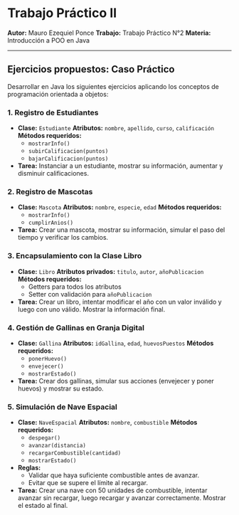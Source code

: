 # Trabajo Práctico II

**Autor:** Mauro Ezequiel Ponce
**Trabajo:** Trabajo Práctico N°2
**Materia:** Introducción a POO en Java

---

## Ejercicios propuestos: Caso Práctico

Desarrollar en Java los siguientes ejercicios aplicando los conceptos de programación orientada a objetos:

### 1. Registro de Estudiantes
- **Clase:** `Estudiante`
  **Atributos:** `nombre`, `apellido`, `curso`, `calificación`
  **Métodos requeridos:**
  - `mostrarInfo()`
  - `subirCalificacion(puntos)`
  - `bajarCalificacion(puntos)`
- **Tarea:** Instanciar a un estudiante, mostrar su información, aumentar y disminuir calificaciones.

### 2. Registro de Mascotas
- **Clase:** `Mascota`
  **Atributos:** `nombre`, `especie`, `edad`
  **Métodos requeridos:**
  - `mostrarInfo()`
  - `cumplirAnios()`
- **Tarea:** Crear una mascota, mostrar su información, simular el paso del tiempo y verificar los cambios.

### 3. Encapsulamiento con la Clase Libro
- **Clase:** `Libro`
  **Atributos privados:** `titulo`, `autor`, `añoPublicacion`
  **Métodos requeridos:**
  - Getters para todos los atributos
  - Setter con validación para `añoPublicacion`
- **Tarea:** Crear un libro, intentar modificar el año con un valor inválido y luego con uno válido. Mostrar la información final.

### 4. Gestión de Gallinas en Granja Digital
- **Clase:** `Gallina`
  **Atributos:** `idGallina`, `edad`, `huevosPuestos`
  **Métodos requeridos:**
  - `ponerHuevo()`
  - `envejecer()`
  - `mostrarEstado()`
- **Tarea:** Crear dos gallinas, simular sus acciones (envejecer y poner huevos) y mostrar su estado.

### 5. Simulación de Nave Espacial
- **Clase:** `NaveEspacial`
  **Atributos:** `nombre`, `combustible`
  **Métodos requeridos:**
  - `despegar()`
  - `avanzar(distancia)`
  - `recargarCombustible(cantidad)`
  - `mostrarEstado()`
- **Reglas:**
  - Validar que haya suficiente combustible antes de avanzar.
  - Evitar que se supere el límite al recargar.
- **Tarea:** Crear una nave con 50 unidades de combustible, intentar avanzar sin recargar, luego recargar y avanzar correctamente. Mostrar el estado al final.
